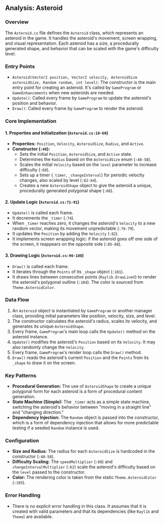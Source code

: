 ## Analysis: Asteroid

### Overview
The `Asteroid.cs` file defines the `Asteroid` class, which represents an asteroid in the game. It handles the asteroid's movement, screen wrapping, and visual representation. Each asteroid has a size, a procedurally generated shape, and behavior that can be scaled with the game's difficulty level.

### Entry Points
- `Asteroid(Vector2 position, Vector2 velocity, AsteroidSize asteroidSize, Random random, int level)`: The constructor is the main entry point for creating an asteroid. It's called by `GameProgram` or `GameEnhancements` when new asteroids are needed.
- `Update()`: Called every frame by `GameProgram` to update the asteroid's position and behavior.
- `Draw()`: Called every frame by `GameProgram` to render the asteroid.

### Core Implementation

#### 1. Properties and Initialization (`Asteroid.cs:10-60`)
- **Properties:** `Position`, `Velocity`, `AsteroidSize`, `Radius`, and `Active`.
- **Constructor (`:40`):**
    - Sets the initial `Position`, `AsteroidSize`, and `Active` state.
    - Determines the `Radius` based on the `AsteroidSize` enum (`:48-58`).
    - Scales the initial `Velocity` based on the `level` parameter to increase difficulty (`:60`).
    - Sets up a timer (`_timer`, `_changeInterval`) for periodic velocity changes, also scaled by level (`:62-64`).
    - Creates a new `AsteroidShape` object to give the asteroid a unique, procedurally generated polygonal shape (`:66`).

#### 2. Update Logic (`Asteroid.cs:71-91`)
- `Update()` is called each frame.
- It decrements the `_timer` (`:74`).
- When `_timer` reaches zero, it changes the asteroid's `Velocity` to a new random vector, making its movement unpredictable (`:76-79`).
- It updates the `Position` by adding the `Velocity` (`:82`).
- It implements screen wrapping logic: if the asteroid goes off one side of the screen, it reappears on the opposite side (`:85-88`).

#### 3. Drawing Logic (`Asteroid.cs:96-108`)
- `Draw()` is called each frame.
- It iterates through the `Points` of its `_shape` object (`:101`).
- It draws lines between consecutive points (`Raylib.DrawLineV`) to render the asteroid's polygonal outline (`:104`). The color is sourced from `Theme.AsteroidColor`.

### Data Flow
1.  An `Asteroid` object is instantiated by `GameProgram` or another manager class, providing initial parameters like position, velocity, size, and level.
2.  The constructor calculates the asteroid's radius, scales its velocity, and generates its unique `AsteroidShape`.
3.  Every frame, `GameProgram`'s main loop calls the `Update()` method on the asteroid instance.
4.  `Update()` modifies the asteroid's `Position` based on its `Velocity`. It may also randomly change the `Velocity`.
5.  Every frame, `GameProgram`'s render loop calls the `Draw()` method.
6.  `Draw()` reads the asteroid's current `Position` and the `Points` from its `_shape` to draw it on the screen.

### Key Patterns
- **Procedural Generation:** The use of `AsteroidShape` to create a unique polygonal form for each asteroid is a form of procedural content generation.
- **State Machine (Simple):** The `_timer` acts as a simple state machine, switching the asteroid's behavior between "moving in a straight line" and "changing direction."
- **Dependency Injection:** The `Random` object is passed into the constructor, which is a form of dependency injection that allows for more predictable testing if a seeded `Random` instance is used.

### Configuration
- **Size and Radius:** The radius for each `AsteroidSize` is hardcoded in the constructor (`:48-58`).
- **Difficulty Scaling:** The `speedMultiplier` (`:60`) and `changeIntervalMultiplier` (`:62`) scale the asteroid's difficulty based on the `level` passed to the constructor.
- **Color:** The rendering color is taken from the static `Theme.AsteroidColor` (`:105`).

### Error Handling
- There is no explicit error handling in this class. It assumes that it is created with valid parameters and that its dependencies (like `Raylib` and `Theme`) are available.